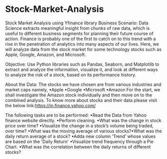# Stock-Market-Analysis
Stock Market Analysis using Yfinance library 
Business Scenario: Data Science extracts meaningful insight from chunks of raw data, which is useful to different business segments for planning their future course of action. Finance is probably one of the first to catch on to this trend with a rise in the penetration of analytics into many aspects of our lives. Here, we will analyze data from the stock market for some technology stocks such as Apple, Google, Amazon, and Microsoft.

Objective: Use Python libraries such as Pandas, Seaborn, and Matplotlib to extract and analyze the information, visualize it, and look at different ways to analyze the risk of a stock, based on its performance history.

About the Data: The stocks we have chosen are from various industries and market caps namely,
•Apple
•Google
•Microsoft
•Amazon
For the start, we shall investigate the Amazon stock individually and then move on to the combined analysis.
To know more about stocks and their data please visit the below link:https://in.finance.yahoo.com/

The following tasks are to be performed:
•Read the Data from Yahoo finance website directly.
•Perform cleaning.
•What was the change in stock price over time?
•Visualize the change in a stock’s volume being traded, over time?
•What was the moving average of various stocks?•What was the daily return average of a stock?
•Adda new column ‘Trend’ whose values are based on the 'Daily Return'
•Visualize trend frequency through a Pie Chart.
•What was the correlation between the daily returns of different stocks?
